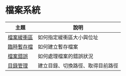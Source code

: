 # 檔案系統

| 主題 | 說明 |
|--------|--------|
| [檔案緩衝區](buffer.html)  |  如何指定緩衝區大小與位址  |
| [臨時暫存檔  ](temp.html)  |  如何建立暫存檔案 |
| [檔案錯誤](file_error.html)  |  如何處理檔案的錯誤狀況 |
| [目錄管理](dir.html)  |  建立目錄、切換路徑、取得目前路徑 |